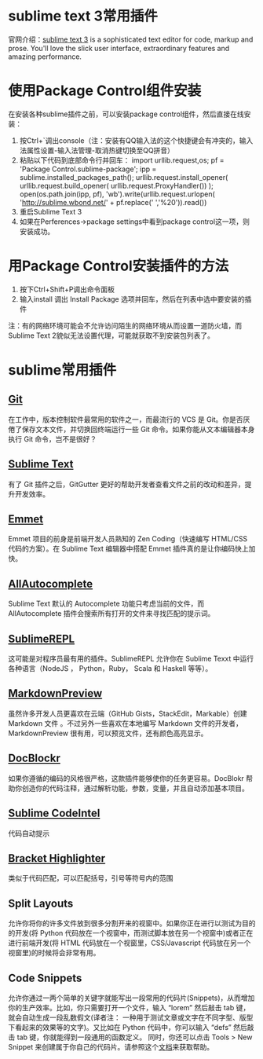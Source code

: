 # sublime text 3常用插件
官网介绍：[sublime text 3](http://www.sublimetext.com/3) is a sophisticated text editor for code, markup and prose. You'll love the slick user interface, extraordinary features and amazing performance.

# 使用Package Control组件安装
在安装各种sublime插件之前，可以安装package control组件，然后直接在线安装：
1. 按Ctrl+\`调出console（注：安装有QQ输入法的这个快捷键会有冲突的，输入法属性设置-输入法管理-取消热键切换至QQ拼音）
2. 粘贴以下代码到底部命令行并回车：
	import urllib.request,os; pf = 'Package Control.sublime-package'; ipp = sublime.installed_packages_path(); urllib.request.install_opener( urllib.request.build_opener( urllib.request.ProxyHandler()) ); open(os.path.join(ipp, pf), 'wb').write(urllib.request.urlopen( 'http://sublime.wbond.net/' + pf.replace(' ','%20')).read())
3. 重启Sublime Text 3
4. 如果在Perferences->package settings中看到package control这一项，则安装成功。

# 用Package Control安装插件的方法
1. 按下Ctrl+Shift+P调出命令面板
2. 输入install 调出 Install Package 选项并回车，然后在列表中选中要安装的插件

注：有的网络环境可能会不允许访问陌生的网络环境从而设置一道防火墙，而Sublime Text 2貌似无法设置代理，可能就获取不到安装包列表了。

# sublime常用插件
## [Git](https://github.com/kemayo/sublime-text-git)
在工作中，版本控制软件最常用的软件之一，而最流行的 VCS 是 Git。你是否厌倦了保存文本文件，并切换回终端运行一些 Git 命令。如果你能从文本编辑器本身执行 Git 命令，岂不是很好？
## [Sublime Text](https://github.com/jisaacks/GitGutter)
有了 Git 插件之后，GitGutter 更好的帮助开发者查看文件之前的改动和差异，提升开发效率。
## [Emmet](http://emmet.io/)
Emmet 项目的前身是前端开发人员熟知的 Zen Coding（快速编写 HTML/CSS 代码的方案）。在 Sublime Text 编辑器中搭配 Emmet 插件真的是让你编码快上加快。
## [AllAutocomplete](https://github.com/alienhard/SublimeAllAutocomplete)
Sublime Text 默认的 Autocomplete 功能只考虑当前的文件，而 AllAutocomplete 插件会搜索所有打开的文件来寻找匹配的提示词。
## [SublimeREPL](https://github.com/wuub/SublimeREPL)
这可能是对程序员最有用的插件。SublimeREPL 允许你在 Sublime Texxt 中运行各种语言（NodeJS ， Python，Ruby， Scala 和 Haskell 等等）。
## [MarkdownPreview](https://github.com/revolunet/sublimetext-markdown-preview)
虽然许多开发人员更喜欢在云端（GitHub Gists，StackEdit，Markable）创建 Markdown 文件 。不过另外一些喜欢在本地编写 Markdown 文件的开发者， MarkdownPreview 很有用，可以预览文件，还有颜色高亮显示。
## [DocBlockr](https://github.com/spadgos/sublime-jsdocs)
如果你遵循的编码的风格很严格，这款插件能够使你的任务更容易。DocBlokr 帮助你创造你的代码注释，通过解析功能，参数，变量，并且自动添加基本项目。
## [Sublime CodeIntel](https://github.com/Kronuz/SublimeCodeIntel)
代码自动提示
## [Bracket Highlighter](https://github.com/facelessuser/BracketHighlighter)
类似于代码匹配，可以匹配括号，引号等符号内的范围

## Split Layouts
允许你将你的许多文件放到很多分割开来的视窗中。如果你正在进行以测试为目的的开发(将 Python 代码放在一个视窗中，而测试脚本放在另一个视窗中)或者正在进行前端开发(将 HTML 代码放在一个视窗里，CSS/Javascript 代码放在另一个视窗里)的时候将会非常有用。
## Code Snippets
允许你通过一两个简单的关键字就能写出一段常用的代码片(Snippets)，从而增加你的生产效率。比如，你只需要打开一个文件，输入 “lorem” 然后敲击 tab 键，就会自动生成一段乱数假文(译者注： 一种用于测试文章或文字在不同字型、版型下看起来的效果等的文字)。又比如在 Python 代码中，你可以输入 “defs” 然后敲击 tab 键，你就能得到一段通用的函数定义。 同时，你还可以点击 Tools > New Snippet 来创建属于你自己的代码片。请参照这个[文档](http://sublimetext.info/docs/en/extensibility/snippets.html)来获取帮助。
